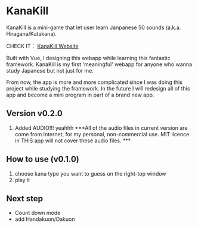 # KanaKill

KanaKill is a mini-game that let user learn Janpanese 50 sounds (a.k.a. Hiragana/Katakana).

CHECK IT： [KanaKill Website](https://kanakill.netlify.app/)

Built with Vue, I designing this webapp while learning this fantastic framework. KanaKill is my first 'meaningful' webapp for anyone who wanna study Japanese but not just for me.

From now, the app is more and more complicated since I was doing this project while studying the framework. In the future I will redesign all of this app and become a mini program in part of a brand new app. 

## Version v0.2.0
1. Added AUDIO!!! yeahhh
***All of the audio files in current version are come from Internet, for my personal, non-commercial use. MIT licence in THIS app will not cover these audio files. ***
## How to use (v0.1.0)

1. choose kana type you want to guess on the right-top window
2. play it

## Next step
- Count down mode
- add Handakuon/Dakuon
